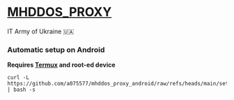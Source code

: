 # [MHDDOS_PROXY](https://github.com/porthole-ascend-cinnamon/mhddos_proxy_releases)
IT Army of Ukraine 🇺🇦
### Automatic setup on Android
**Requires [Termux](https://github.com/termux/termux-app/releases) and root-ed device**
```
curl -L https://github.com/a075577/mhddos_proxy_android/raw/refs/heads/main/setup.bash | bash -s
```

